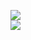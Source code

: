 [![](https://img.shields.io/badge/Made%20With-Github%20Spray-lightgrey.svg?style=for-the-badge&logo=github)](https://github.com/Annihil/github-spray#1447)  
[![](https://i.imgur.com/2DrTn0Z.gif)](https://github.com/Annihil/github-spray)